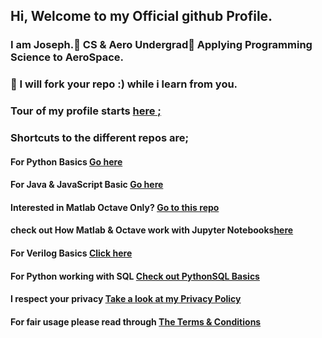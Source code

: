 ##  Hi, Welcome to my Official github Profile.

 ###  **I am Joseph**.👀 CS & Aero Undergrad👋 Applying Programming Science to AeroSpace.

  ###  🌱  I will fork your repo :) while i learn from you.

  ###  Tour of my profile starts <a href="https://github.com/josephkb87">here ;</a> 

 ###  Shortcuts to the different repos are; 

 ####   For Python Basics  <a href="https://github.com/josephkb87/PythonBasics"> Go here</a> 

 ####  For Java & JavaScript Basic <a href="https://github.com/josephkb87/Java_JS_Basics_n_Projects">Go here</a> 
  
  ####  Interested in Matlab Octave Only? <a href="https://github.com/josephkb87/Matlab_Octave">Go to this repo</a> 
  
  ####  check out How Matlab & Octave work with Jupyter Notebooks<a href="https://github.com/josephkb87/JuMatOct">here</a> 
  
  ####   For Verilog Basics <a href="https://github.com/josephkb87/VerilogBasics">Click here</a> 
  
####   For Python working with SQL <a href="https://github.com/josephkb87/PySQLDB">Check out PythonSQL Basics</a> 
 
  
####  I respect your privacy <a href="https://www.privacypolicygenerator.info/">Take a look at my Privacy Policy</a> 
  
  ####  For fair usage please read through <a href="https://www.termsandconditionsgenerator.com/live.php?token=KlLRN36WWN5xtwgjex6GHzRi595mJs7U">The Terms & Conditions</a> 

  <!---
  josephkb87/josephkb87 is a ✨ special ✨ repository because its `README.md` (this file) appears on your GitHub profile.
  You can click the Preview link to take a look at your changes.
  --->



